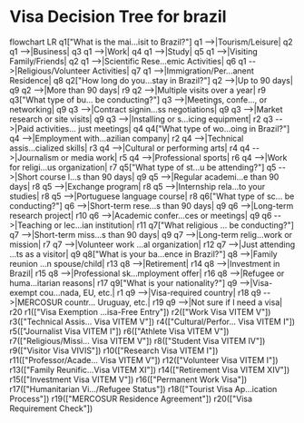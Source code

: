 # Visa Decision Tree for brazil

flowchart LR
    q1["What is the mai...isit to Brazil?"]
    q1 -->|Tourism/Leisure| q2
    q1 -->|Business| q3
    q1 -->|Work| q4
    q1 -->|Study| q5
    q1 -->|Visiting Family/Friends| q2
    q1 -->|Scientific Rese...emic Activities| q6
    q1 -->|Religious/Volunteer Activities| q7
    q1 -->|Immigration/Per...anent Residence| q8
    q2["How long do you...stay in Brazil?"]
    q2 -->|Up to 90 days| q9
    q2 -->|More than 90 days| r9
    q2 -->|Multiple visits over a year| r9
    q3["What type of bu... be conducting?"]
    q3 -->|Meetings, confe..., or networking| q9
    q3 -->|Contract signin...ss negotiations| q9
    q3 -->|Market research or site visits| q9
    q3 -->|Installing or s...icing equipment| r2
    q3 -->|Paid activities... just meetings| q4
    q4["What type of wo...oing in Brazil?"]
    q4 -->|Employment with...azilian company| r2
    q4 -->|Technical assis...cialized skills| r3
    q4 -->|Cultural or performing arts| r4
    q4 -->|Journalism or media work| r5
    q4 -->|Professional sports| r6
    q4 -->|Work for religi...us organization| r7
    q5["What type of st...u be attending?"]
    q5 -->|Short course l...s than 90 days| q9
    q5 -->|Regular academi...e than 90 days| r8
    q5 -->|Exchange program| r8
    q5 -->|Internship rela...to your studies| r8
    q5 -->|Portuguese language course| r8
    q6["What type of sc... be conducting?"]
    q6 -->|Short-term rese...s than 90 days| q9
    q6 -->|Long-term research project| r10
    q6 -->|Academic confer...ces or meetings| q9
    q6 -->|Teaching or lec...ian institution| r11
    q7["What religious ... be conducting?"]
    q7 -->|Short-term miss...s than 90 days| q9
    q7 -->|Long-term relig...work or mission| r7
    q7 -->|Volunteer work ...al organization| r12
    q7 -->|Just attending ...ts as a visitor| q9
    q8["What is your ba...ence in Brazil?"]
    q8 -->|Family reunion ...n spouse/child| r13
    q8 -->|Retirement| r14
    q8 -->|Investment in Brazil| r15
    q8 -->|Professional sk...mployment offer| r16
    q8 -->|Refugee or huma...itarian reasons| r17
    q9["What is your nationality?"]
    q9 -->|Visa-exempt cou...nada, EU, etc.| r1
    q9 -->|Visa-required country| r18
    q9 -->|MERCOSUR countr... Uruguay, etc.| r19
    q9 -->|Not sure if I need a visa| r20
    r1(["Visa Exemption ...isa-Free Entry"])
    r2(["Work Visa VITEM V"])
    r3(["Technical Assis... Visa VITEM V"])
    r4(["Cultural/Perfor... Visa VITEM I"])
    r5(["Journalist Visa VITEM I"])
    r6(["Athlete Visa VITEM V"])
    r7(["Religious/Missi... Visa VITEM V"])
    r8(["Student Visa VITEM IV"])
    r9(["Visitor Visa VIVIS"])
    r10(["Research Visa VITEM I"])
    r11(["Professor/Acade... Visa VITEM V"])
    r12(["Volunteer Visa VITEM I"])
    r13(["Family Reunific...Visa VITEM XI"])
    r14(["Retirement Visa VITEM XIV"])
    r15(["Investment Visa VITEM V"])
    r16(["Permanent Work Visa"])
    r17(["Humanitarian Vi.../Refugee Status"])
    r18(["Tourist Visa Ap...ication Process"])
    r19(["MERCOSUR Residence Agreement"])
    r20(["Visa Requirement Check"])

